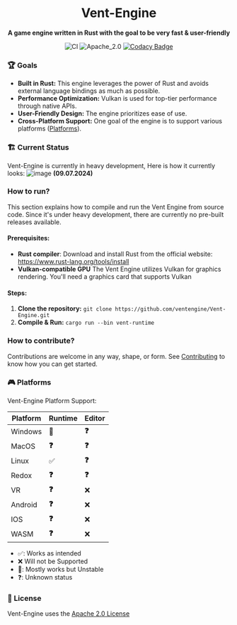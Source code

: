 <div align="center">

# Vent-Engine

**A game engine written in Rust with the goal to be very fast & user-friendly**

![CI](https://github.com/Snowiiii/Vent-Engine/actions/workflows/rust.yml/badge.svg)
![Apache_2.0](https://img.shields.io/badge/license-Apache_2.0-blue.svg)
[![Codacy Badge](https://app.codacy.com/project/badge/Grade/f9d502f771314c628eee53e1369c750a)](https://app.codacy.com/gh/Snowiiii/Vent-Engine/dashboard?utm_source=gh&utm_medium=referral&utm_content=&utm_campaign=Badge_grade)

</div>

### 🏆 Goals

- **Built in Rust:** This engine leverages the power of Rust and avoids external language bindings as much as possible.
- **Performance Optimization:** Vulkan is used for top-tier performance through native APIs.
- **User-Friendly Design:** The engine prioritizes ease of use.
- **Cross-Platform Support:** One goal of the engine is to support various platforms ([Platforms](#platforms)).

### 🏗 Current Status
Vent-Engine is currently in heavy development, Here is how it currently looks:
![image](https://github.com/Snowiiii/Vent-Engine/assets/71594357/5dd81844-9d01-4795-a0fc-4f9e5a5c1a4e)
**(09.07.2024)**

### How to run?
This section explains how to compile and run the Vent Engine from source code. Since it's under heavy development, there are currently no pre-built releases available.

#### Prerequisites:
- **Rust compiler**: Download and install Rust from the official website: https://www.rust-lang.org/tools/install
- **Vulkan-compatible GPU** The Vent Engine utilizes Vulkan for graphics rendering. You'll need a graphics card that supports Vulkan
#### Steps:
1. **Clone the repository:**
`git clone https://github.com/ventengine/Vent-Engine.git`
2. **Compile & Run:** 
`cargo run --bin vent-runtime`


### How to contribute?

Contributions are welcome in any way, shape, or form. See [Contributing](CONTRIBUTING) to know how you can get started.

### 🎮 Platforms

Vent-Engine Platform Support:

| Platform | Runtime | Editor |
| -------- | ------- | ------ |
| Windows  | 😬     | **❓** |
| MacOS    | **❓**  | **❓** |
| Linux     | ✅️     | **❓** |
| Redox    | **❓**  | **❓** |
| VR       | **❓**  | ❌     |
| Android  | **❓**  | ❌     |
| IOS      | **❓**  | ❌     |
| WASM     | **❓**  | ❌     |

- ✅: Works as intended
- ❌ Will not be Supported
- 😬: Mostly works but Unstable
- ❓: Unknown status

### 📝 License

Vent-Engine uses the [Apache 2.0 License](LICENSE)
